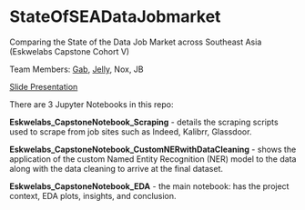 # StateOfSEADataJobmarket
Comparing the State of the Data Job Market across Southeast Asia (Eskwelabs Capstone Cohort V)

Team Members: [Gab](https://github.com/Onggabby), [Jelly](https://github.com/jeareyes17), Nox, JB

[Slide Presentation](https://docs.google.com/presentation/d/1UPlpgvOOQlDAA2gKCpJ3IKBSm-R1gfY61ABfMOxieI4)

There are 3 Jupyter Notebooks in this repo:

<b>Eskwelabs_CapstoneNotebook_Scraping</b> - details the scraping scripts used to scrape from job sites such as Indeed, Kalibrr, Glassdoor.

<b>Eskwelabs_CapstoneNotebook_CustomNERwithDataCleaning</b> - shows the application of the custom Named Entity Recognition (NER) model to the data along with the data cleaning to arrive at the final dataset.

<b>Eskwelabs_CapstoneNotebook_EDA</b> - the main notebook: has the project context, EDA plots, insights, and conclusion.
